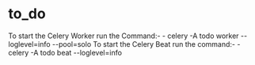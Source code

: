 # to_do

To start the Celery Worker run the Command:-
    - celery -A todo worker --loglevel=info --pool=solo
To start the Celery Beat run the command:-
    - celery -A todo beat --loglevel=info
